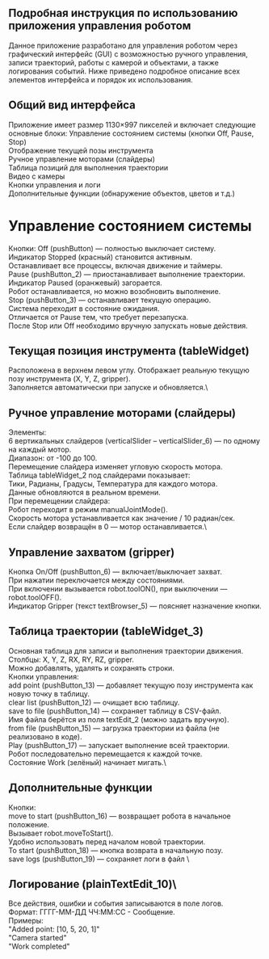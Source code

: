 ## Подробная инструкция по использованию приложения управления роботом
Данное приложение разработано для управления роботом через графический интерфейс (GUI) с возможностью ручного управления, записи траекторий, работы с камерой и объектами, а также логирования событий. Ниже приведено подробное описание всех элементов интерфейса и порядок их использования.

## Общий вид интерфейса
Приложение имеет размер 1130×997 пикселей и включает следующие основные блоки:
  Управление состоянием системы (кнопки Off, Pause, Stop)\
  Отображение текущей позы инструмента\
  Ручное управление моторами (слайдеры)\
  Таблица позиций для выполнения траектории\
  Видео с камеры\
  Кнопки управления и логи\
  Дополнительные функции (обнаружение объектов, цветов и т.д.)

# Управление состоянием системы
Кнопки:
  Off (pushButton) — полностью выключает систему.\
  Индикатор Stopped (красный) становится активным.\
  Останавливает все процессы, включая движение и таймеры.\
  Pause (pushButton_2) — приостанавливает выполнение траектории.\
  Индикатор Paused (оранжевый) загорается.\
  Робот останавливается, но можно возобновить выполнение.\
  Stop (pushButton_3) — останавливает текущую операцию.\
  Система переходит в состояние ожидания.\
  Отличается от Pause тем, что требует перезапуска.\
  После Stop или Off необходимо вручную запускать новые действия. 

## Текущая позиция инструмента (tableWidget)
  Расположена в верхнем левом углу. Отображает реальную текущую позу инструмента (X, Y, Z, gripper).\
  Заполняется автоматически при запуске и обновляется.\
## Ручное управление моторами (слайдеры)
Элементы:\
  6 вертикальных слайдеров (verticalSlider – verticalSlider_6) — по одному на каждый мотор.\
  Диапазон: от -100 до 100.\
  Перемещение слайдера изменяет угловую скорость мотора.\
  Таблица tableWidget_2 под слайдерами показывает:\
  Тики, Радианы, Градусы, Температура для каждого мотора.\
  Данные обновляются в реальном времени.\
  При перемещении слайдера:     \
    Робот переходит в режим manualJointMode().\
    Скорость мотора устанавливается как значение / 10 радиан/сек.\
    Если слайдер возвращён в 0 — мотор останавливается.\
## Управление захватом (gripper)
  Кнопка On/Off (pushButton_6) — включает/выключает захват.\
  При нажатии переключается между состояниями.\
  При включении вызывается robot.toolON(), при выключении — robot.toolOFF().\
  Индикатор Gripper (текст textBrowser_5) — поясняет назначение кнопки.
## Таблица траектории (tableWidget_3)
  Основная таблица для записи и выполнения траектории движения.\
  Столбцы: X, Y, Z, RX, RY, RZ, gripper.\
  Можно добавлять, удалять и сохранять строки.\
  Кнопки управления:\
  add point (pushButton_13) — добавляет текущую позу инструмента как новую точку в таблицу.\
  clear list (pushButton_12) — очищает всю таблицу.\
  save to file (pushButton_14) — сохраняет таблицу в CSV-файл.\
  Имя файла берётся из поля textEdit_2 (можно задать вручную).\
  from file (pushButton_15) — загрузка траектории из файла (не реализовано в коде).\
  Play (pushButton_17) — запускает выполнение всей траектории.\
  Робот последовательно перемещается к каждой точке.\
  Состояние Work (зелёный) начинает мигать.\

## Дополнительные функции
Кнопки:\
  move to start (pushButton_16) — возвращает робота в начальное положение.\
  Вызывает robot.moveToStart().\
  Удобно использовать перед началом новой траектории.\
  To start (pushButton_18) — кнопка возврата в начальную позу.\
  save logs (pushButton_19) — сохраняет логи в файл \
## Логирование (plainTextEdit_10)\
  Все действия, ошибки и события записываются в поле логов.\
  Формат: ГГГГ-ММ-ДД ЧЧ:ММ:СС - Сообщение.\
  Примеры:\
  "Added point: [10, 5, 20, 1]"\
  "Camera started"\
  "Work completed"
